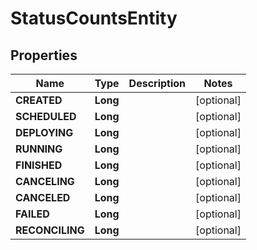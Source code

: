 
# StatusCountsEntity

## Properties
Name | Type | Description | Notes
------------ | ------------- | ------------- | -------------
**CREATED** | **Long** |  |  [optional]
**SCHEDULED** | **Long** |  |  [optional]
**DEPLOYING** | **Long** |  |  [optional]
**RUNNING** | **Long** |  |  [optional]
**FINISHED** | **Long** |  |  [optional]
**CANCELING** | **Long** |  |  [optional]
**CANCELED** | **Long** |  |  [optional]
**FAILED** | **Long** |  |  [optional]
**RECONCILING** | **Long** |  |  [optional]



